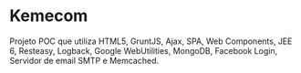 Kemecom
=======

Projeto POC que utiliza HTML5, GruntJS, Ajax, SPA, Web Components, JEE 6, Resteasy, Logback, Google WebUtilities, MongoDB, Facebook Login, Servidor de email SMTP e Memcached.
